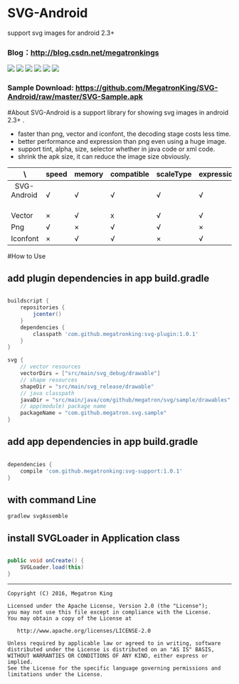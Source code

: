 # SVG-Android
support svg images for android 2.3+

### Blog：http://blog.csdn.net/megatronkings


![](https://github.com/MegatronKing/SVG-Android/blob/master/screenshots/sample1.png)
![](https://github.com/MegatronKing/SVG-Android/blob/master/screenshots/sample2.png)
![](https://github.com/MegatronKing/SVG-Android/blob/master/screenshots/sample3.png)
![](https://github.com/MegatronKing/SVG-Android/blob/master/screenshots/sample4.png)
![](https://github.com/MegatronKing/SVG-Android/blob/master/screenshots/sample5.png)
![](https://github.com/MegatronKing/SVG-Android/blob/master/screenshots/sample6.png)

### Sample Download: https://github.com/MegatronKing/SVG-Android/raw/master/SVG-Sample.apk


#About 
SVG-Android is a support library for showing svg images in android 2.3+ .
- faster than png, vector and iconfont, the decoding stage costs less time.
- better performance and expression than png even using a huge image.
- support tint, alpha, size, selector whether in java code or xml code.
- shrink the apk size, it can reduce the image size obviously.

\\                | speed  | memory | compatible | scaleType | expression | unlimited | shrink
  ----------------|--------|--------|------------|-----------|------------|-----------|--------
   SVG-Android    | √      | √      | √          | √         | √          | √         | √
   Vector         | ×      | √      | x          | √         | √          | √         | ×
   Png            | √      | ×      | √          | √         | ×          | √         | ×
   Iconfont       | ×      | √      | √          | ×         | √          | ×         | √

#How to Use

## add plugin dependencies in app build.gradle
```gradle

buildscript {
    repositories {
        jcenter()
    }
    dependencies {
        classpath 'com.github.megatronking:svg-plugin:1.0.1'
    }
}

svg {
    // vector resources
    vectorDirs = ["src/main/svg_debug/drawable"]
    // shape resources
    shapeDir = "src/main/svg_release/drawable"
    // java classpath
    javaDir = "src/main/java/com/github/megatron/svg/sample/drawables"
    // app(module) package name
    packageName = "com.github.megatron.svg.sample"
}

```

## add app dependencies in app build.gradle
```gradle

dependencies {
    compile 'com.github.megatronking:svg-support:1.0.1'
}

```

## with command Line
```
gradlew svgAssemble
```

## install SVGLoader in Application class
```java

public void onCreate() {
    SVGLoader.load(this)
}

```

--------

    Copyright (C) 2016, Megatron King

    Licensed under the Apache License, Version 2.0 (the "License");
    you may not use this file except in compliance with the License.
    You may obtain a copy of the License at

       http://www.apache.org/licenses/LICENSE-2.0

    Unless required by applicable law or agreed to in writing, software
    distributed under the License is distributed on an "AS IS" BASIS,
    WITHOUT WARRANTIES OR CONDITIONS OF ANY KIND, either express or implied.
    See the License for the specific language governing permissions and
    limitations under the License.



